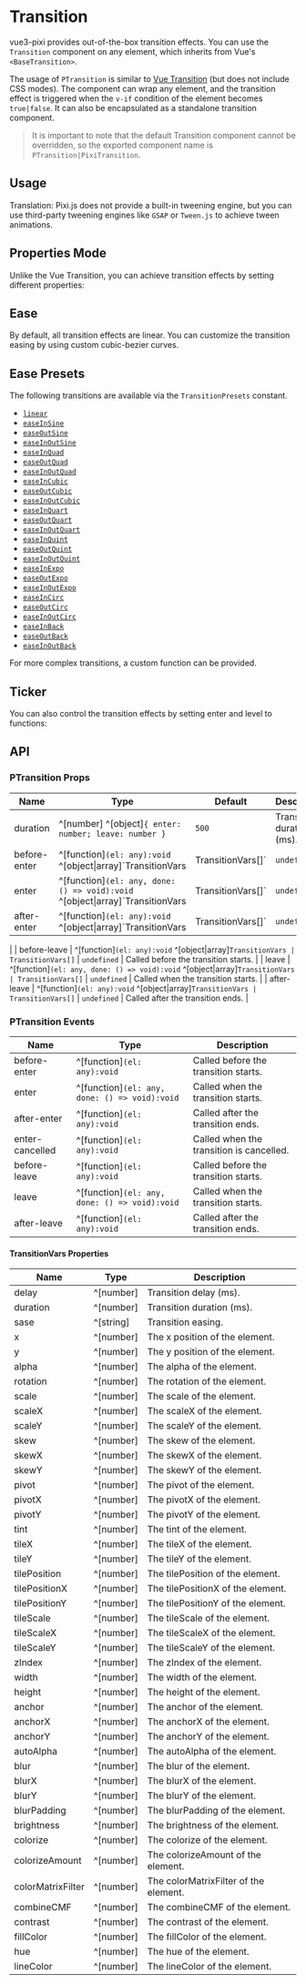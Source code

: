 # Transition

vue3-pixi provides out-of-the-box transition effects. You can use the `Transition` component on any element, which inherits from Vue's `<BaseTransition>`.

The usage of `PTransition` is similar to [Vue Transition](https://cn.vuejs.org/guide/built-ins/transition.html#javascript-hooks) (but does not include CSS modes). The component can wrap any element, and the transition effect is triggered when the `v-if` condition of the element becomes `true|false`. It can also be encapsulated as a standalone transition component.

> It is important to note that the default Transition component cannot be overridden, so the exported component name is `PTransition|PixiTransition`.

## Usage

Translation: Pixi.js does not provide a built-in tweening engine, but you can use third-party tweening engines like `GSAP` or `Tween.js` to achieve tween animations.

<demo src="./demo/transition.vue" :width="400" :expand="false" />

## Properties Mode

Unlike the Vue Transition, you can achieve transition effects by setting different properties:

<demo src="./demo/transition-properties.vue" :width="400" />


## Ease

By default, all transition effects are linear. You can customize the transition easing by using custom cubic-bezier curves.

<demo src="./demo/transition-ease-presets.vue" :width="400" />

## Ease Presets

The following transitions are available via the `TransitionPresets` constant.

- [`linear`](https://cubic-bezier.com/#0,0,1,1)
- [`easeInSine`](https://cubic-bezier.com/#.12,0,.39,0)
- [`easeOutSine`](https://cubic-bezier.com/#.61,1,.88,1)
- [`easeInOutSine`](https://cubic-bezier.com/#.37,0,.63,1)
- [`easeInQuad`](https://cubic-bezier.com/#.11,0,.5,0)
- [`easeOutQuad`](https://cubic-bezier.com/#.5,1,.89,1)
- [`easeInOutQuad`](https://cubic-bezier.com/#.45,0,.55,1)
- [`easeInCubic`](https://cubic-bezier.com/#.32,0,.67,0)
- [`easeOutCubic`](https://cubic-bezier.com/#.33,1,.68,1)
- [`easeInOutCubic`](https://cubic-bezier.com/#.65,0,.35,1)
- [`easeInQuart`](https://cubic-bezier.com/#.5,0,.75,0)
- [`easeOutQuart`](https://cubic-bezier.com/#.25,1,.5,1)
- [`easeInOutQuart`](https://cubic-bezier.com/#.76,0,.24,1)
- [`easeInQuint`](https://cubic-bezier.com/#.64,0,.78,0)
- [`easeOutQuint`](https://cubic-bezier.com/#.22,1,.36,1)
- [`easeInOutQuint`](https://cubic-bezier.com/#.83,0,.17,1)
- [`easeInExpo`](https://cubic-bezier.com/#.7,0,.84,0)
- [`easeOutExpo`](https://cubic-bezier.com/#.16,1,.3,1)
- [`easeInOutExpo`](https://cubic-bezier.com/#.87,0,.13,1)
- [`easeInCirc`](https://cubic-bezier.com/#.55,0,1,.45)
- [`easeOutCirc`](https://cubic-bezier.com/#0,.55,.45,1)
- [`easeInOutCirc`](https://cubic-bezier.com/#.85,0,.15,1)
- [`easeInBack`](https://cubic-bezier.com/#.36,0,.66,-.56)
- [`easeOutBack`](https://cubic-bezier.com/#.34,1.56,.64,1)
- [`easeInOutBack`](https://cubic-bezier.com/#.68,-.6,.32,1.6)

For more complex transitions, a custom function can be provided.

<demo src="./demo/transition-ease-custom.vue" :width="400" />

## Ticker

You can also control the transition effects by setting enter and level to functions:

<demo src="./demo/transition-ticker.vue" :width="400" />

## API

### PTransition Props

| Name | Type | Default | Description |
| ---- | ---- | ---- | ---- |
| duration | ^[number] ^[object]`{ enter: number; leave: number }` | `500` | Transition duration (ms). |
| before-enter | ^[function]`(el: any):void` ^[object\|array]`TransitionVars | TransitionVars[]` | `undefined` | Called before the transition starts. |
| enter | ^[function]`(el: any, done: () => void):void` ^[object\|array]`TransitionVars | TransitionVars[]` | `undefined` | Called when the transition starts. |
| after-enter | ^[function]`(el: any):void` ^[object\|array]`TransitionVars | TransitionVars[]` | `undefined` | Called after the transition ends. |
| 
| before-leave | ^[function]`(el: any):void` ^[object\|array]`TransitionVars | TransitionVars[]` | `undefined` | Called before the transition starts. |
| leave | ^[function]`(el: any, done: () => void):void` ^[object\|array]`TransitionVars | TransitionVars[]` | `undefined` | Called when the transition starts. |
| after-leave | ^[function]`(el: any):void` ^[object\|array]`TransitionVars | TransitionVars[]` | `undefined` | Called after the transition ends. |

### PTransition Events

| Name | Type | Description |
| ---- | ---- | ---- |
| before-enter | ^[function]`(el: any):void` | Called before the transition starts. |
| enter | ^[function]`(el: any, done: () => void):void` | Called when the transition starts. |
| after-enter | ^[function]`(el: any):void` | Called after the transition ends. |
| enter-cancelled | ^[function]`(el: any):void` | Called when the transition is cancelled. |
| before-leave | ^[function]`(el: any):void` | Called before the transition starts. |
| leave | ^[function]`(el: any, done: () => void):void` | Called when the transition starts. |
| after-leave | ^[function]`(el: any):void` | Called after the transition ends. |

#### TransitionVars Properties

| Name | Type | Description |
| ---- | ---- | ---- |
| delay | ^[number] | Transition delay (ms). |
| duration | ^[number] | Transition duration (ms). |
| sase | ^[string] | Transition easing. |
| x | ^[number] | The x position of the element. |
| y | ^[number] | The y position of the element. |
| alpha | ^[number] | The alpha of the element. |
| rotation | ^[number] | The rotation of the element. |
| scale | ^[number] | The scale of the element. |
| scaleX | ^[number] | The scaleX of the element. |
| scaleY | ^[number] | The scaleY of the element. |
| skew | ^[number] | The skew of the element. |
| skewX | ^[number] | The skewX of the element. |
| skewY | ^[number] | The skewY of the element. |
| pivot | ^[number] | The pivot of the element. |
| pivotX | ^[number] | The pivotX of the element. |
| pivotY | ^[number] | The pivotY of the element. |
| tint | ^[number] | The tint of the element. |
| tileX | ^[number] | The tileX of the element. |
| tileY | ^[number] | The tileY of the element. |
| tilePosition | ^[number] | The tilePosition of the element. |
| tilePositionX | ^[number] | The tilePositionX of the element. |
| tilePositionY | ^[number] | The tilePositionY of the element. |
| tileScale | ^[number] | The tileScale of the element. |
| tileScaleX | ^[number] | The tileScaleX of the element. |
| tileScaleY | ^[number] | The tileScaleY of the element. |
| zIndex | ^[number] | The zIndex of the element. |
| width | ^[number] | The width of the element. |
| height | ^[number] | The height of the element. |
| anchor | ^[number] | The anchor of the element. |
| anchorX | ^[number] | The anchorX of the element. |
| anchorY | ^[number] | The anchorY of the element. |
| autoAlpha | ^[number] | The autoAlpha of the element. |
| blur | ^[number] | The blur of the element. |
| blurX | ^[number] | The blurX of the element. |
| blurY | ^[number] | The blurY of the element. |
| blurPadding | ^[number] | The blurPadding of the element. |
| brightness | ^[number] | The brightness of the element. |
| colorize | ^[number] | The colorize of the element. |
| colorizeAmount | ^[number] | The colorizeAmount of the element. |
| colorMatrixFilter | ^[number] | The colorMatrixFilter of the element. |
| combineCMF | ^[number] | The combineCMF of the element. |
| contrast | ^[number] | The contrast of the element. |
| fillColor | ^[number] | The fillColor of the element. |
| hue | ^[number] | The hue of the element. |
| lineColor | ^[number] | The lineColor of the element. |